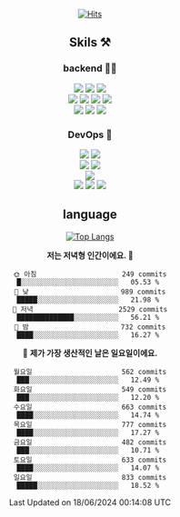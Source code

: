 <div align="center">

[![Hits](https://hits.seeyoufarm.com/api/count/incr/badge.svg?url=https%3A%2F%2Fgithub.com%2Fzxcv9203%2Fhit-counter&count_bg=%23FF7272&title_bg=%23324C2E&icon=codeigniter.svg&icon_color=%23DD5B5B&title=%EB%B0%A9%EB%AC%B8%EC%9E%90&edge_flat=false)](https://hits.seeyoufarm.com)
  
## Skils ⚒️
### backend 🧑‍💻
  
<img src="https://img.shields.io/badge/Java-FF6600?style=flat-square&logo=buymeacoffee&logoColor=white"/>
<img src="https://img.shields.io/badge/Go-0099FF?style=flat-square&logo=go&logoColor=white"/>
<img src="https://img.shields.io/badge/Kotlin-7F52FF?style=flat-square&logo=kotlin&logoColor=white"/>
  
  
<br />
  
<img src="https://img.shields.io/badge/Spring-339933?style=flat-square&logo=Spring&logoColor=white"/>
<img src="https://img.shields.io/badge/Spring Boot-339933?style=flat-square&logo=Spring Boot&logoColor=white"/>
<img src="https://img.shields.io/badge/Spring Security-339933?style=flat-square&logo=Spring Security&logoColor=white"/>
  
<img src="https://img.shields.io/badge/Spring Data JPA-339933?style=flat-square&logo=Hibernate&logoColor=white"/>

<br />
  
  <img src="https://img.shields.io/badge/mysql-0099FF?style=flat-square&logo=mysql&logoColor=white"/>
  <img src="https://img.shields.io/badge/mariadb-0099FF?style=flat-square&logo=mariadb&logoColor=white"/>
  <img src="https://img.shields.io/badge/mongoDB-47A248?style=flat-square&logo=mongodb&logoColor=white"/>
  
  
### DevOps 🚀
  
  <img src="https://img.shields.io/badge/docker-2496ED?style=flat-square&logo=docker&logoColor=white"/>
  <img src="https://img.shields.io/badge/kubernetes-326CE5?style=flat-square&logo=kubernetes&logoColor=white"/>
  
  <br />
  
  <img src="https://img.shields.io/badge/Github Actions-2088FF?style=flat-square&logo=githubactions&logoColor=white"/>
  <img src="https://img.shields.io/badge/Jenkins-D24939?style=flat-square&logo=jenkins&logoColor=white"/>
  
  
  <br />
  <img src="https://img.shields.io/badge/terraform-7B42BC?style=flat-square&logo=terraform&logoColor=white"/>
  
  <br />
  <img src="https://img.shields.io/badge/Amazon AWS-232F3E?style=flat-square&logo=Amazon AWS&logoColor=white"/>

  <img src="https://img.shields.io/badge/GCP-4285F4?style=flat-square&logo=googlecloud&logoColor=white"/>
  <img src="https://img.shields.io/badge/NCP-03C75A?style=flat-square&logo=naver&logoColor=white"/>
  
  
## language

[![Top Langs](https://github-readme-stats.vercel.app/api/top-langs/?username=zxcv9203&hide=html&exclude_repo=zxcv9203.github.io,golB&theme=grate-gatsby)](https://github.com/zxcv9203/github-readme-stats)
  
<!--START_SECTION:waka-->
**저는 저녁형 인간이에요. 🦉** 

```text
🌞 아침                     249 commits         █░░░░░░░░░░░░░░░░░░░░░░░░   05.53 % 
🌆 낮　                     989 commits         █████░░░░░░░░░░░░░░░░░░░░   21.98 % 
🌃 저녁                     2529 commits        ██████████████░░░░░░░░░░░   56.21 % 
🌙 밤　                     732 commits         ████░░░░░░░░░░░░░░░░░░░░░   16.27 % 
```
📅 **제가 가장 생산적인 날은 일요일이에요.** 

```text
월요일                      562 commits         ███░░░░░░░░░░░░░░░░░░░░░░   12.49 % 
화요일                      549 commits         ███░░░░░░░░░░░░░░░░░░░░░░   12.20 % 
수요일                      663 commits         ████░░░░░░░░░░░░░░░░░░░░░   14.74 % 
목요일                      777 commits         ████░░░░░░░░░░░░░░░░░░░░░   17.27 % 
금요일                      482 commits         ███░░░░░░░░░░░░░░░░░░░░░░   10.71 % 
토요일                      633 commits         ████░░░░░░░░░░░░░░░░░░░░░   14.07 % 
일요일                      833 commits         █████░░░░░░░░░░░░░░░░░░░░   18.52 % 
```



 Last Updated on 18/06/2024 00:14:08 UTC
<!--END_SECTION:waka-->
  
</div>

